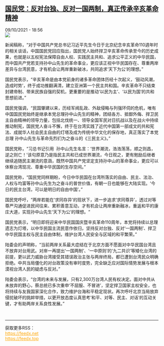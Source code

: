 <!--1633801501000-->
[国民党：反对台独、反对一国两制，真正传承辛亥革命精神](https://www.rfi.fr/cn/%E6%B8%AF%E6%BE%B3%E5%8F%B0/20211009-%E5%9B%BD%E6%B0%91%E5%85%9A-%E5%8F%8D%E5%AF%B9%E5%8F%B0%E7%8B%AC-%E5%8F%8D%E5%AF%B9%E4%B8%80%E5%9B%BD%E4%B8%A4%E5%88%B6%EF%BC%8C%E7%9C%9F%E6%AD%A3%E4%BC%A0%E6%89%BF%E8%BE%9B%E4%BA%A5%E9%9D%A9%E5%91%BD%E7%B2%BE%E7%A5%9E)
------

<div>09/10/2021 - 18:56</div><img src="https://s.rfi.fr/media/display/aebe2156-14ac-11ea-bfd4-005056a99247/2015-05-01T115600Z_683338638_GF10000079772_RTRMADP_3_TAIWAN-CHINA_0.JPG"><div ><p>新闻稿称，“对于中国共产党总书记习近平先生今日于北京纪念辛亥革命110週年时的相关谈话，中国国民党回应指出，国民党人始终捍卫辛亥革命传承至今的历史成果，也就是以五权宪法保障自由人权、实践民主共和、追求公平正义的中华民国，而中国共产党若支持孙中山先生的革命事业，更应该正视中华民国存在、尊重两岸差异与台湾民意，才有机会让两岸重新破冰，共同追求‘天下为公’的理想。”</p><p>国民党表示，“辛亥革命是由本党前身的诸多革命团体历经十次起义，‘鼓动风潮，造成时势’，终于成功推翻满清，建立亚洲第一个民主共和国。辛亥革命不只结束封建帝制、带来民族自强的契机，更重要的是推动‘以民为主’、‘以民为国’的共和思想前进。”</p><p>国民党强调，“民国肇建以来，历经军阀乱政、外敌侵略与列强环伺的危机，唯有中国国民党始终是继承本党总理孙中山先生的精神，团结各方、抵御外侮、捍卫民主自由精神的领导力量，包括北伐统一、领导全国军民对日抗战以及在战火中持续推动制宪，国民党人奋斗不懈，终于在台湾实践了近代中国第一部成文的共和宪法、成就华人社会民主自由的灯塔及成为传统中华文化的保存地，真正落实了本党总理 孙中山先生与革命先烈们为之奋斗的《三民主义》。”</p><p>国民党称，“习总书记引用  孙中山先生名言：‘世界潮流，浩浩荡荡，顺之则昌，逆之则亡！’该句原意乃是指民主共和已成世界潮流，今日观之，更有勉励后继者继续追随民主潮流的意涵，既然中国共产党坚定支持孙中山的革命事业，更应可以体察台湾现况、尊重中华民国的生存空间。”</p><p>国民党称，“国民党同样期盼，今日中华民国在台湾所落实的自由、民主、法治、人权与均富等孙中山先生为之奋斗的普世价值，有朝一日也能够在大陆实现。‘今日的民主台湾，可以是明日的自由中国’。”</p><p>国民党呼吁，“两岸若能在‘求同存异’的现状下，进一步追求‘求同尊异’，透过对等尊严沟通促进民间往来、累积善意互动，才有机会让两岸重新融冰，重返和平的康庄大道，实现孙中山先生‘天下为公’的理想。“</p><p>国民党表示，“明日即将迎来中华民国国庆暨辛亥革命110周年，本党将持续以总理遗志为灯塔，以中华民国主流民意作依归，坚持反对台独、反对‘一国两制’、捍卫中华民国主权与民主自由体制，维护台湾人民安全与区域的和平繁荣。” </p><p>陆委会的声明称，“当前两岸关系最大症结在于北京方面不愿面对中华民国台湾且不放弃对台用武。对岸一再提出‘一国两制’、‘一中原则’的‘九二共识’等矮化台湾的前提，更以武力威胁台湾接受其错误政治主张与两岸终局，都已遭到台湾民众明确拒绝。中共当局僵化的对台政策没有审时度势，完全缺乏应对国际情势发展与根本漠视台湾人民的疑虑与反对。”</p><p>陆委会表示，“台湾的未来与发展，只有2,300万台湾人民有权决定。面对中共从未放弃的野心，蔡总统已多次重申‘不屈服、不冒进’，坚定捍卫国家主权安全，也将持续与友我国家深化合作，致力维护台海和平稳定现状。再次呼吁北京当局放弃侵扰破坏的挑衅举措，以更开放态度认真思考‘和平、对等、民主、对话’的互动关键，才有助两岸关系良性发展。”</p><div data-selfpromo-newsletter></div><div data-selfpromo-app></div></div><br><hr><div>获取更多RSS：<br><a href="https://feedx.net" style="color:orange" target="_blank">https://feedx.net</a> <br><a href="https://feedx.top" style="color:orange" target="_blank">https://feedx.top</a><br></div>
